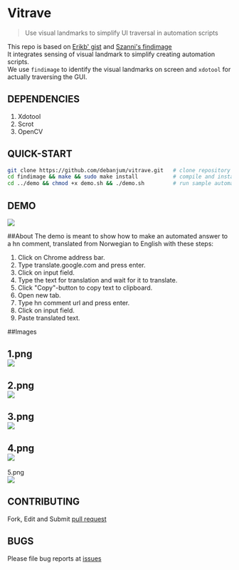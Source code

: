 Vitrave
=============
> Use visual landmarks to simplify UI traversal in automation scripts

This repo is based on [Erikb' gist](https://gist.github.com/eirikb/ac8196beb0b57577a8fc47eb18427bd4) and [Szanni's findimage](https://szanni.org/findimage/)<br />
It integrates sensing of visual landmark to simplify creating automation scripts.<br />
We use `findimage` to identify the visual landmarks on screen and `xdotool` for actually traversing the GUI.


DEPENDENCIES
---------------
1. Xdotool
3. Scrot
2. OpenCV


QUICK-START
---------------
```sh
git clone https://github.com/debanjum/vitrave.git   # clone repository
cd findimage && make && sudo make install           # compile and install findimage
cd ../demo && chmod +x demo.sh && ./demo.sh         # run sample automation script
```


DEMO
---------------
![](http://i.imgur.com/1BpMKpe.gif)

##About
The demo is meant to show how to make an automated answer to a hn comment, translated from Norwegian to English with these steps:

1. Click on Chrome address bar.
2. Type translate.google.com and press enter.
3. Click on input field.
4. Type the text for translation and wait for it to translate.
5. Click "Copy"-button to copy text to clipboard.
6. Open new tab.
7. Type hn comment url and press enter.
8. Click on input field.
9. Paste translated text.


##Images

1.png  
![](http://i.imgur.com/yXwDmsx.png)
---
2.png  
![](http://i.imgur.com/DzJVEE3.png)
---
3.png  
![](http://i.imgur.com/hM2lXzw.png)
---
4.png  
![](http://i.imgur.com/M6wZ7QX.png)
---
5.png  
![](http://i.imgur.com/Vtmivlj.png)


CONTRIBUTING
---------------
Fork, Edit and Submit [pull request](https://github.com/debanjum/vitrave/pulls)


BUGS
---------------
Please file bug reports at [issues](https://github.com/debanjum/vitrave/issues)
